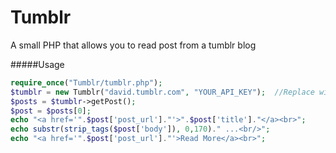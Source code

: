 Tumblr
======

A small PHP that allows you to read post from a tumblr blog

#####Usage
```php
require_once("Tumblr/tumblr.php");  
$tumblr = new Tumblr("david.tumblr.com", "YOUR_API_KEY");  //Replace with your domain and API key
$posts = $tumblr->getPost();  
$post = $posts[0];  
echo "<a href='".$post['post_url']."'>".$post['title']."</a><br>";  
echo substr(strip_tags($post['body']), 0,170)." ...<br/>";  
echo "<a href='".$post['post_url']."'>Read More</a><br>";  
```